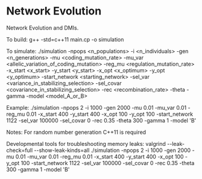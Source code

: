 # Network Evolution
Network Evolution and DMIs. 


To build: 
g++ -std=c++11 main.cp -o simulation

To simulate:
./simulation -npops <n_populations> -i <n_individuals> -gen <n_generations> -mu <coding_mutation_rate> -mu_var <allelic_variation_of_coding_mutation> -reg_mu <regulation_mutation_rate> -x_start <x_start> -y_start <y_start> -x_opt <x_optimum> -y_opt <y_optimum> -start_network <starting_network> -sel_var <variance_in_stabilizing_selection> -sel_covar <covariance_in_stabilizing_selection> -rec <recombination_rate> -theta <theta> -gamma <gamma> -model <model_A_or_B>

Example:
./simulation -npops 2 -i 1000 -gen 2000 -mu 0.01 -mu_var 0.01 -reg_mu 0.01 -x_start 400 -y_start 400 -x_opt 100 -y_opt 100 -start_network 1122 -sel_var 100000 -sel_covar 0 -rec 0.35 -theta 300 -gamma 1 -model 'B'

Notes:
For random number generation C++11 is required


Developmental tools for troubleshooting memory leaks:
valgrind --leak-check=full --show-leak-kinds=all ./simulation -npops 2 -i 1000 -gen 2000 -mu 0.01 -mu_var 0.01 -reg_mu 0.01 -x_start 400 -y_start 400 -x_opt 100 -y_opt 100 -start_network 1122 -sel_var 100000 -sel_covar 0 -rec 0.35 -theta 300 -gamma 1 -model 'B'


